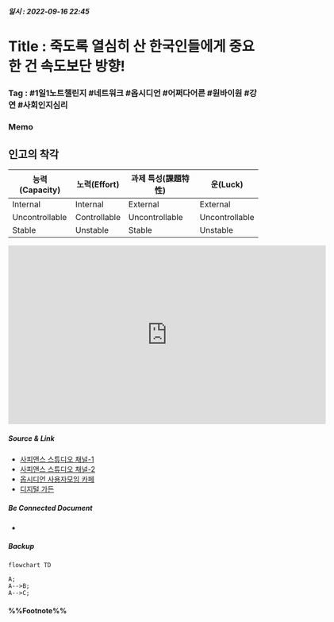 ##### 일시 : 2022-09-16 22:45

# Title : 죽도록 열심히 산 한국인들에게 중요한 건 속도보단 방향!

### **Tag** : #1일1노트챌린지 #네트워크 #옵시디언 #어쩌다어른 #원바이원 #강연 #사회인지심리

### Memo

## 인고의 착각


| **능력(Capacity)** | **노력(Effort)** | **과제 특성(課題特性)** | **운(Luck)** |
| -------------- | ------------ | -------------- | -------------- |
| Internal       | Internal     | External       | External       |
| Uncontrollable | Controllable | Uncontrollable | Uncontrollable |
| Stable         | Unstable     | Stable         | Unstable       |

<iframe width="640" height="360" src="https://www.youtube.com/embed/BnGEx43QNbA" title="[#티전드] K-교육을 향한 허태균 교수의 팩폭💣 죽도록 열심히 산 한국인들에게 중요한 건 속도보단 방향! | #어쩌다어른" frameborder="0" allow="accelerometer; autoplay; clipboard-write; encrypted-media; gyroscope; picture-in-picture" allowfullscreen></iframe>

##### Source & Link
- [사피앤스 스튜디오 채널-1](https://youtu.be/BnGEx43QNbA)
- [사피앤스 스튜디오 채널-2](https://youtu.be/YUsuWPIbBus)
- [옵시디언 사용자모임 카페](https://cafe.naver.com/obsidianary/)
- [디지털 가든](https://chunghasull.netlify.app/220917-5일차-죽도록-열심히-산-한국인들에게-중요한-건-속도보단-방향)

##### Be Connected Document
- 

##### Backup

```mermaid   
flowchart TD   
  
A;
A-->B;
A-->C;
```



#### %%Footnote%%

[^1]: 